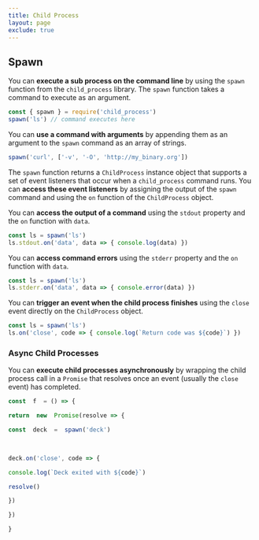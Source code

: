 ```yaml
---
title: Child Process
layout: page
exclude: true
---
```


## Spawn

You can **execute a sub process on the command line** by using the `spawn` function from the `child_process` library. The `spawn` function takes a command to execute as an argument.
```js
const { spawn } = require('child_process')
spawn('ls') // command executes here
```

You can **use a command with arguments** by appending them as an argument to the `spawn` command as an array of strings.
```js
spawn('curl', ['-v', '-O', 'http://my_binary.org'])
```

The `spawn` function returns a `ChildProcess` instance object that supports a set of event listeners that occur when a `child_process` command runs. You can **access these event listeners** by assigning the output of the `spawn` command and using the `on` function of the `ChildProcess` object.

You can **access the output of a command** using the `stdout` property and the `on` function with `data`.
```js
const ls = spawn('ls')
ls.stdout.on('data', data => { console.log(data) })
```

You can **access command errors** using the `stderr` property and the `on` function with `data`.
```js
const ls = spawn('ls')
ls.stderr.on('data', data => { console.error(data) })
```

You can **trigger an event when the child process finishes** using the `close` event directly on the `ChildProcess` object.
```js
const ls = spawn('ls')
ls.on('close', code => { console.log(`Return code was ${code}`) })
```

### Async Child Processes

You can **execute child processes asynchronously** by wrapping the child process call in a `Promise` that resolves once an event (usually the `close` event) has completed.
```js
const  f  = () => {

return  new  Promise(resolve => {

const  deck  =  spawn('deck')

  

deck.on('close', code => {

console.log(`Deck exited with ${code}`)

resolve()

})

})

}
```
<!--stackedit_data:
eyJoaXN0b3J5IjpbMTc5OTU1MzQwNCw3NzY3NDI4ODQsLTE5MT
Q0Mzk0MzEsLTExODM5MTcyODZdfQ==
-->